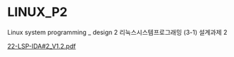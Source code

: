 # LINUX_P2
Linux system programming _ design 2
리눅스시스템프로그래밍 (3-1) 설계과제 2<p></p>
[22-LSP-IDA#2_V1.2.pdf](https://github.com/sangjun-Park1208/LINUX_P2/files/8839559/22-LSP-IDA.2_V1.2.pdf)
